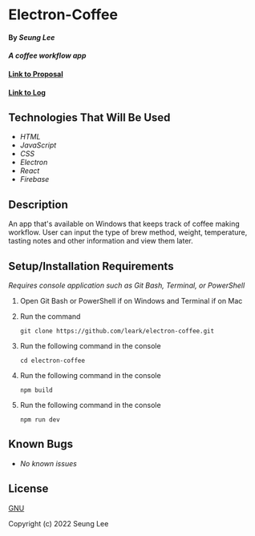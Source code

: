 # Electron-Coffee

#### By _Seung Lee_

#### _A coffee workflow app_

#### [Link to Proposal](/proposal.md)

#### [Link to Log](/log.md)

## Technologies That Will Be Used

* _HTML_
* _JavaScript_
* _CSS_
* _Electron_
* _React_
* _Firebase_

## Description

An app that's available on Windows that keeps track of coffee making workflow. User can input the type of brew method, weight, temperature, tasting notes and other information and view them later.

## Setup/Installation Requirements

_Requires console application such as Git Bash, Terminal, or PowerShell_

1. Open Git Bash or PowerShell if on Windows and Terminal if on Mac
2. Run the command

    ``git clone https://github.com/leark/electron-coffee.git``

3. Run the following command in the console

    ``cd electron-coffee``

4. Run the following command in the console

    ``npm build``

5. Run the following command in the console

    ``npm run dev``

## Known Bugs

* _No known issues_

## License

[GNU](/LICENSE)

Copyright (c) 2022 Seung Lee
